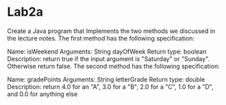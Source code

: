 # Lab2a
Create a Java program that Implements the two methods we discussed in the lecture notes. The first method has the following specification:

Name: isWeekend
Arguments: String dayOfWeek
Return type: boolean
Description: return true if the input argument is "Saturday" or "Sunday". Otherwise return false.
The second method has the following specification:

Name: gradePoints
Arguments: String letterGrade
Return type: double
Description: return 4.0 for an "A", 3.0 for a "B", 2.0 for a "C", 1.0 for a "D", and 0.0 for anything else

